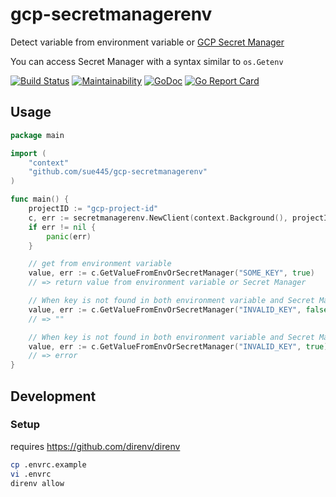 # gcp-secretmanagerenv
Detect variable from environment variable or [GCP Secret Manager](https://cloud.google.com/secret-manager)

You can access Secret Manager with a syntax similar to `os.Getenv`

[![Build Status](https://github.com/sue445/gcp-secretmanagerenv/workflows/test/badge.svg?branch=master)](https://github.com/sue445/gcp-secretmanagerenv/actions?query=workflow%3Atest)
[![Maintainability](https://api.codeclimate.com/v1/badges/0251ae90c0736a00fdd8/maintainability)](https://codeclimate.com/github/sue445/gcp-secretmanagerenv/maintainability)
[![GoDoc](https://godoc.org/github.com/sue445/gcp-secretmanagerenv?status.svg)](https://godoc.org/github.com/sue445/gcp-secretmanagerenv)
[![Go Report Card](https://goreportcard.com/badge/github.com/sue445/gcp-secretmanagerenv)](https://goreportcard.com/report/github.com/sue445/gcp-secretmanagerenv)

## Usage
```go
package main

import (
    "context"
    "github.com/sue445/gcp-secretmanagerenv"
)

func main() {
    projectID := "gcp-project-id"
    c, err := secretmanagerenv.NewClient(context.Background(), projectID)
    if err != nil {
        panic(err)
    }

    // get from environment variable
    value, err := c.GetValueFromEnvOrSecretManager("SOME_KEY", true)
    // => return value from environment variable or Secret Manager

    // When key is not found in both environment variable and Secret Manager, returned empty string (not error)
    value, err := c.GetValueFromEnvOrSecretManager("INVALID_KEY", false)
    // => ""

    // When key is not found in both environment variable and Secret Manager, returned error
    value, err := c.GetValueFromEnvOrSecretManager("INVALID_KEY", true)
    // => error
}
```

## Development
### Setup
requires https://github.com/direnv/direnv

```bash
cp .envrc.example
vi .envrc
direnv allow
```
